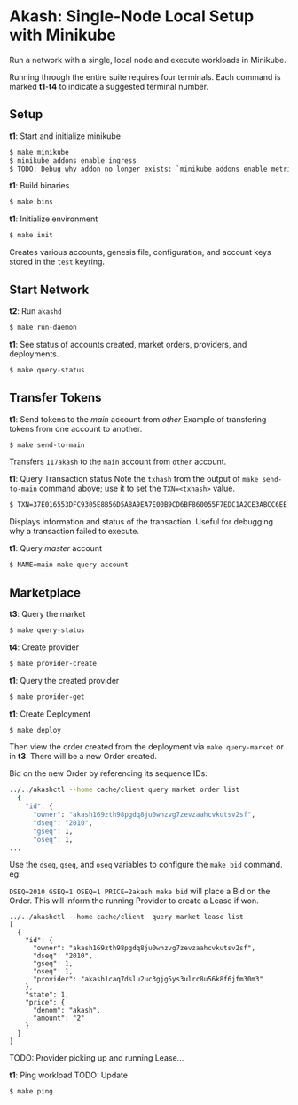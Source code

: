 # Akash: Single-Node Local Setup with Minikube

Run a network with a single, local node and execute workloads in Minikube.

Running through the entire suite requires four terminals.
Each command is marked __t1__-__t4__ to indicate a suggested terminal number.

## Setup

__t1__: Start and initialize minikube
```sh
$ make minikube
$ minikube addons enable ingress
$ TODO: Debug why addon no longer exists: `minikube addons enable metrics-server`
```

__t1__: Build binaries
```sh
$ make bins
```

__t1__: Initialize environment
```sh
$ make init
```
Creates various accounts, genesis file, configuration, and account keys stored in the `test` keyring.

## Start Network

__t2__: Run `akashd`
```sh
$ make run-daemon
```

__t1__: See status of accounts created, market orders, providers, and deployments.
```sh
$ make query-status
```

## Transfer Tokens

__t1__: Send tokens to the _main_ account from _other_
Example of transfering tokens from one account to another.
```sh
$ make send-to-main
```
Transfers `117akash` to the `main` account from `other` account.

__t1__: Query Transaction status
Note the `txhash` from the output of `make send-to-main` command above; use it to set the `TXN=<txhash>` value.
```sh
$ TXN=37E016553DFC9305E8B56D5A8A9EA7E00B9CD6BF860055F7EDC1A2CE3ABCC6EE make query-txn
```
Displays information and status of the transaction. Useful for debugging why a transaction failed to execute.

__t1__: Query _master_ account
```sh
$ NAME=main make query-account
```

## Marketplace

__t3__: Query the market
```sh
$ make query-status
```

__t4__: Create provider
```sh
$ make provider-create
```

__t1__: Query the created provider
```sh
$ make provider-get
```

__t1__: Create Deployment
```sh
$ make deploy
```
Then view the order created from the deployment via `make query-market` or in __t3__. There will be a new Order created.

Bid on the new Order by referencing its sequence IDs:
```sh
../../akashctl --home cache/client query market order list                                    
  {
    "id": {
      "owner": "akash169zth98pgdq8ju0whzvg7zevzaahcvkutsv2sf",
      "dseq": "2010",
      "gseq": 1,
      "oseq": 1,
...
```

Use the `dseq`, `gseq`, and `oseq` variables to configure the `make bid` command. eg:

`DSEQ=2010 GSEQ=1 OSEQ=1 PRICE=2akash make bid` will place a Bid on the Order. This will inform the running Provider to create a Lease if won.
```
../../akashctl --home cache/client  query market lease list                                    
[
  {
    "id": {
      "owner": "akash169zth98pgdq8ju0whzvg7zevzaahcvkutsv2sf",
      "dseq": "2010",
      "gseq": 1,
      "oseq": 1,
      "provider": "akash1caq7dslu2uc3gjg5ys3ulrc8u56k8f6jfm30m3"
    },
    "state": 1,
    "price": {
      "denom": "akash",
      "amount": "2"
    }
  }
]
```

TODO: Provider picking up and running Lease...

__t1__: Ping workload
TODO: Update
```sh
$ make ping
```
